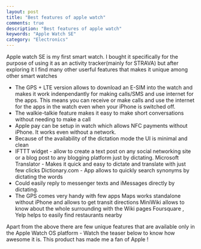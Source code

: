 ```yaml
---
layout: post
title: "Best features of apple watch"
comments: true
description: "Best features of apple watch"
keywords: "Apple Watch SE"
category: "Electronics"
---
```

<p>
Apple watch SE is my first smart watch. I bought it specifically for the purpose of using it as an activity tracker(mainly for STRAVA) but after exploring it I find many other userful features that makes it unique among other smart watches
<br/>
  <ul>
    <li>
The GPS + LTE version allows to download an E-SIM into the watch and makes it work indenpendantly for making calls/SMS and use internet for the apps. This means you can receive or make calls and use the internet for the apps in the watch even when your iPhone is switched off.
    </li>
    <li>
The walkie-talkie feature makes it easy to make short conversations without needing to make a call
    </li>
    <li>
Apple pay can be setup in watch which allows NFC payments without iPhone. It works even without a network.
    </li>
    <li>
Because of the availability of the dictation mode the UI is minimal and clean
    </li>
<li>
IFTTT widget - allow to create a text post on any social networking site or a blog post to any blogging platform just by dictating.
Microsoft Translator - Makes it quick and easy to dictate and translate with just few clicks
Dictionary.com - App allows to quickly search synonyms by dictating the words
    </li>
    <li>
Could easily reply to messenger texts and iMessages directly by dictating.
    </li>
    <li>
The GPS comes very handy with few apps
Maps works standalone without iPhone and allows to get transit directions
MiniWiki allows to know about the whole surrounding with the Wiki pages
Foursquare , Yelp helps to easily find restaurants nearby
    </li>
    </ul>
Apart from the above there are few unique features that are available only in the Apple Watch OS platform - Watch the teaser below to know how awesome it is. This product has made me a fan of Apple !
</p>
